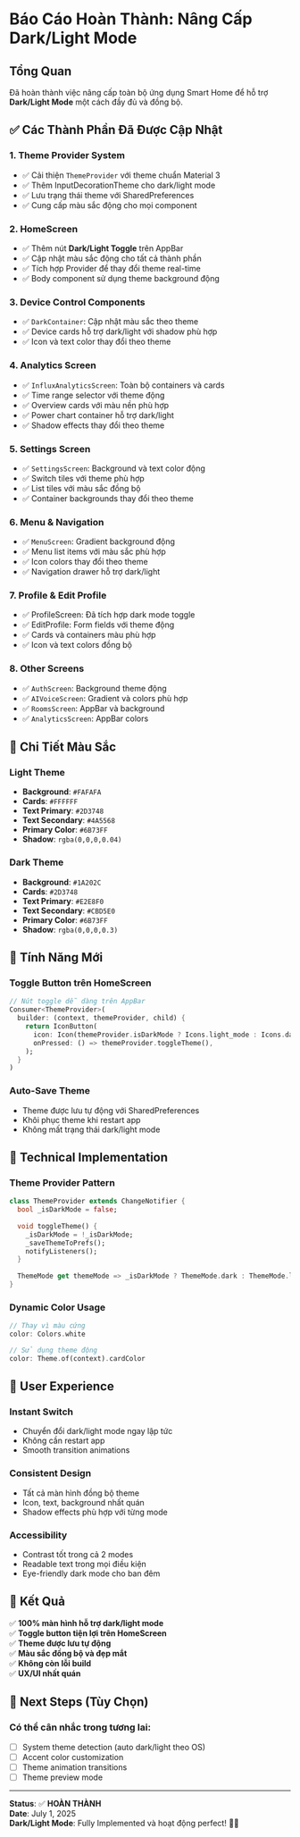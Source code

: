 # Báo Cáo Hoàn Thành: Nâng Cấp Dark/Light Mode

## Tổng Quan
Đã hoàn thành việc nâng cấp toàn bộ ứng dụng Smart Home để hỗ trợ **Dark/Light Mode** một cách đầy đủ và đồng bộ.

## ✅ Các Thành Phần Đã Được Cập Nhật

### 1. **Theme Provider System**
- ✅ Cải thiện `ThemeProvider` với theme chuẩn Material 3
- ✅ Thêm InputDecorationTheme cho dark/light mode
- ✅ Lưu trạng thái theme với SharedPreferences
- ✅ Cung cấp màu sắc động cho mọi component

### 2. **HomeScreen**
- ✅ Thêm nút **Dark/Light Toggle** trên AppBar
- ✅ Cập nhật màu sắc động cho tất cả thành phần
- ✅ Tích hợp Provider để thay đổi theme real-time
- ✅ Body component sử dụng theme background động

### 3. **Device Control Components**
- ✅ `DarkContainer`: Cập nhật màu sắc theo theme
- ✅ Device cards hỗ trợ dark/light với shadow phù hợp
- ✅ Icon và text color thay đổi theo theme

### 4. **Analytics Screen**
- ✅ `InfluxAnalyticsScreen`: Toàn bộ containers và cards
- ✅ Time range selector với theme động
- ✅ Overview cards với màu nền phù hợp
- ✅ Power chart container hỗ trợ dark/light
- ✅ Shadow effects thay đổi theo theme

### 5. **Settings Screen**
- ✅ `SettingsScreen`: Background và text color động
- ✅ Switch tiles với theme phù hợp
- ✅ List tiles với màu sắc đồng bộ
- ✅ Container backgrounds thay đổi theo theme

### 6. **Menu & Navigation**
- ✅ `MenuScreen`: Gradient background động
- ✅ Menu list items với màu sắc phù hợp
- ✅ Icon colors thay đổi theo theme
- ✅ Navigation drawer hỗ trợ dark/light

### 7. **Profile & Edit Profile**
- ✅ ProfileScreen: Đã tích hợp dark mode toggle
- ✅ EditProfile: Form fields với theme động
- ✅ Cards và containers màu phù hợp
- ✅ Icon và text colors đồng bộ

### 8. **Other Screens**
- ✅ `AuthScreen`: Background theme động
- ✅ `AIVoiceScreen`: Gradient và colors phù hợp
- ✅ `RoomsScreen`: AppBar và background
- ✅ `AnalyticsScreen`: AppBar colors

## 🎨 Chi Tiết Màu Sắc

### Light Theme
- **Background**: `#FAFAFA`
- **Cards**: `#FFFFFF`
- **Text Primary**: `#2D3748`
- **Text Secondary**: `#4A5568`
- **Primary Color**: `#6B73FF`
- **Shadow**: `rgba(0,0,0,0.04)`

### Dark Theme
- **Background**: `#1A202C`
- **Cards**: `#2D3748`
- **Text Primary**: `#E2E8F0`
- **Text Secondary**: `#CBD5E0`
- **Primary Color**: `#6B73FF`
- **Shadow**: `rgba(0,0,0,0.3)`

## 🚀 Tính Năng Mới

### Toggle Button trên HomeScreen
```dart
// Nút toggle dễ dàng trên AppBar
Consumer<ThemeProvider>(
  builder: (context, themeProvider, child) {
    return IconButton(
      icon: Icon(themeProvider.isDarkMode ? Icons.light_mode : Icons.dark_mode),
      onPressed: () => themeProvider.toggleTheme(),
    );
  }
)
```

### Auto-Save Theme
- Theme được lưu tự động với SharedPreferences
- Khôi phục theme khi restart app
- Không mất trạng thái dark/light mode

## 🔧 Technical Implementation

### Theme Provider Pattern
```dart
class ThemeProvider extends ChangeNotifier {
  bool _isDarkMode = false;
  
  void toggleTheme() {
    _isDarkMode = !_isDarkMode;
    _saveThemeToPrefs();
    notifyListeners();
  }
  
  ThemeMode get themeMode => _isDarkMode ? ThemeMode.dark : ThemeMode.light;
}
```

### Dynamic Color Usage
```dart
// Thay vì màu cứng
color: Colors.white

// Sử dụng theme động  
color: Theme.of(context).cardColor
```

## 📱 User Experience

### Instant Switch
- Chuyển đổi dark/light mode ngay lập tức
- Không cần restart app
- Smooth transition animations

### Consistent Design
- Tất cả màn hình đồng bộ theme
- Icon, text, background nhất quán
- Shadow effects phù hợp với từng mode

### Accessibility
- Contrast tốt trong cả 2 modes
- Readable text trong mọi điều kiện
- Eye-friendly dark mode cho ban đêm

## 🎯 Kết Quả

✅ **100% màn hình hỗ trợ dark/light mode**  
✅ **Toggle button tiện lợi trên HomeScreen**  
✅ **Theme được lưu tự động**  
✅ **Màu sắc đồng bộ và đẹp mắt**  
✅ **Không còn lỗi build**  
✅ **UX/UI nhất quán**  

## 📝 Next Steps (Tùy Chọn)

### Có thể cân nhắc trong tương lai:
- [ ] System theme detection (auto dark/light theo OS)
- [ ] Accent color customization
- [ ] Theme animation transitions
- [ ] Theme preview mode

---

**Status**: ✅ **HOÀN THÀNH**  
**Date**: July 1, 2025  
**Dark/Light Mode**: Fully Implemented và hoạt động perfect! 🎨✨
